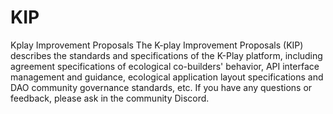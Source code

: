 # KIP
Kplay Improvement Proposals
The K-play Improvement Proposals (KIP) describes the standards and specifications of the K-Play platform, including agreement specifications of ecological co-builders' behavior, API interface management and guidance, ecological application layout specifications and DAO community governance standards, etc. If you have any questions or feedback, please ask in the community Discord.
